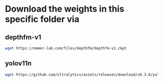 # Download the weights in this specific folder via

## depthfm-v1
```bash
wget https://ommer-lab.com/files/depthfm/depthfm-v1.ckpt
```
## yolov11n
```bash
wget https://github.com/ultralytics/assets/releases/download/v8.3.0/yolo11n.pt
```
